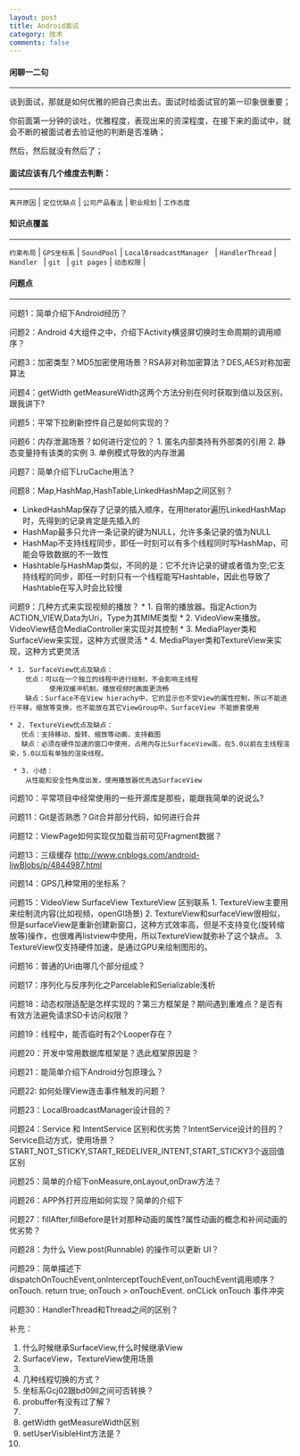 ```yaml
---
layout: post
title: Android面试
category: 技术
comments: false
---
```


#### 闲聊一二句
---
谈到面试，那就是如何优雅的把自己卖出去。面试时给面试官的第一印象很重要；

你前面第一分钟的谈吐，优雅程度，表现出来的资深程度，在接下来的面试中，就会不断的被面试者去验证他的判断是否准确；

然后，然后就没有然后了；

#### 面试应该有几个维度去判断：
---

`离开原因` | `定位优缺点` | `公司产品看法` | `职业规划` | `工作态度` 

#### 知识点覆盖
---

`约束布局` | `GPS坐标系` | `SoundPool` | `LocalBroadcastManager ` | `HandlerThread` | `Handler ` | `git ` | `git pages` | `动态权限` | 

#### 问题点
---


问题1：简单介绍下Android经历？

问题2：Android 4大组件之中，介绍下Activity横竖屏切换时生命周期的调用顺序？

问题3：加密类型？MD5加密使用场景？RSA非对称加密算法？DES,AES对称加密算法

问题4：getWidth getMeasureWidth这两个方法分别在何时获取到值以及区别，跟我讲下? 

问题5：平常下拉刷新控件自己是如何实现的？

问题6：内存泄漏场景？如何进行定位的？
	1. 匿名内部类持有外部类的引用
	2. 静态变量持有该类的实例
	3. 单例模式导致的内存泄漏

问题7：简单介绍下LruCache用法？

问题8：Map,HashMap,HashTable,LinkedHashMap之间区别？

* LinkedHashMap保存了记录的插入顺序，在用Iterator遍历LinkedHashMap时，先得到的记录肯定是先插入的
* HashMap最多只允许一条记录的键为NULL，允许多条记录的值为NULL
* HashMap不支持线程同步，即任一时刻可以有多个线程同时写HashMap，可能会导致数据的不一致性
* Hashtable与HashMap类似，不同的是：它不允许记录的键或者值为空;它支持线程的同步，即任一时刻只有一个线程能写Hashtable，因此也导致了Hashtable在写入时会比较慢

问题9：几种方式来实现视频的播放？
	* 1. 自带的播放器。指定Action为ACTION_VIEW,Data为Uri，Type为其MIME类型
	* 2. VideoView来播放。VideoView结合MediaController来实现对其控制
	* 3. MediaPlayer类和SurfaceView来实现，这种方式很灵活
	* 4. MediaPlayer类和TextureView来实现，这种方式更灵活

	* 1. SurfaceView优点及缺点： 
		优点：可以在一个独立的线程中进行绘制，不会影响主线程 
			  使用双缓冲机制，播放视频时画面更流畅
		缺点：Surface不在View hierachy中，它的显示也不受View的属性控制，所以不能进行平移，缩放等变换，也不能放在其它ViewGroup中。SurfaceView 不能嵌套使用
		
	* 2. TextureView优点及缺点： 
	   优点：支持移动、旋转、缩放等动画，支持截图
	   缺点：必须在硬件加速的窗口中使用，占用内存比SurfaceView高，在5.0以前在主线程渲染，5.0以后有单独的渲染线程。
	 
	 * 3. 小结： 
		从性能和安全性角度出发，使用播放器优先选SurfaceView

问题10：平常项目中经常使用的一些开源库是那些，能跟我简单的说说么?

问题11：Git是否熟悉？Git合并部分代码，如何进行合并

问题12：ViewPage如何实现仅加载当前可见Fragment数据？

问题13：三级缓存
<http://www.cnblogs.com/android-ljwBlobs/p/4844987.html>

问题14：GPS几种常用的坐标系？

问题15：VideoView SurfaceView TextureView 区别联系
	1. TextureView主要用来绘制流内容(比如视频，openGl场景)
	2. TextureView和surfaceView很相似，但是surfaceView是重新创建新窗口，这种方式效率高，但是不支持变化(旋转缩放等)操作，也很难再listview中使用，所以TextureView就弥补了这个缺点。
	3. TextureView仅支持硬件加速，是通过GPU来绘制图形的。

问题16：普通的Uri由哪几个部分组成？

问题17：序列化与反序列化之Parcelable和Serializable浅析

问题18：动态权限适配是怎样实现的？第三方框架是？期间遇到重难点？是否有有效方法避免请求SD卡访问权限？

问题19：线程中，能否临时有2个Looper存在？

问题20：开发中常用数据库框架是？选此框架原因是？

问题21：能简单介绍下Android分包原理么？

问题22: 如何处理View连击事件触发的问题？

问题23：LocalBroadcastManager设计目的？

问题24：Service 和 IntentService 区别和优劣势？IntentService设计的目的？Service启动方式，使用场景？START_NOT_STICKY,START_REDELIVER_INTENT,START_STICKY3个返回值区别

问题25：简单的介绍下onMeasure,onLayout,onDraw方法？

问题26：APP外打开应用如何实现？简单的介绍下

问题27：fillAfter,fillBefore是针对那种动画的属性?属性动画的概念和补间动画的优劣势？

问题28：为什么 View.post(Runnable) 的操作可以更新 UI？

问题29：简单描述下dispatchOnTouchEvent,onInterceptTouchEvent,onTouchEvent调用顺序？
	 onTouch.  return true;  onTouch > onTouchEvent.   onCLick onTouch 事件冲突
	 
问题30：HandlerThread和Thread之间的区别？

 
补充：
1. 什么时候继承SurfaceView,什么时候继承View
2. SurfaceView，TextureView使用场景
3. 
4. 几种线程切换的方式？
5. 坐标系Gcj02跟bd09ll之间可否转换？
6. probuffer有没有过了解？
7. 
8. getWidth getMeasureWidth区别
9. setUserVisibleHint方法是？
10. 



